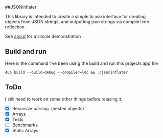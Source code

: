 ##JSONInflater

This library is intended to create a simple to use interface for creating objects from JSON strings, and outputting json strings via compile time reflection.

See [app.d](https://github.com/rharriso/JSONInflater.d/blob/master/source/app.d) for a simple demonstration

## Build and run

Here is the command I've been using the build and run this projects app file

```
dub build --build=debug --compiler=ldc && ./jsoninflater 

```

## ToDo

I still need to work on some other things before relasing it.

* [x] Recursive parsing. (nested objects)
* [x] Arrays
* [x] Tests
* [ ] Benchmarks
* [x] Static Arrays
